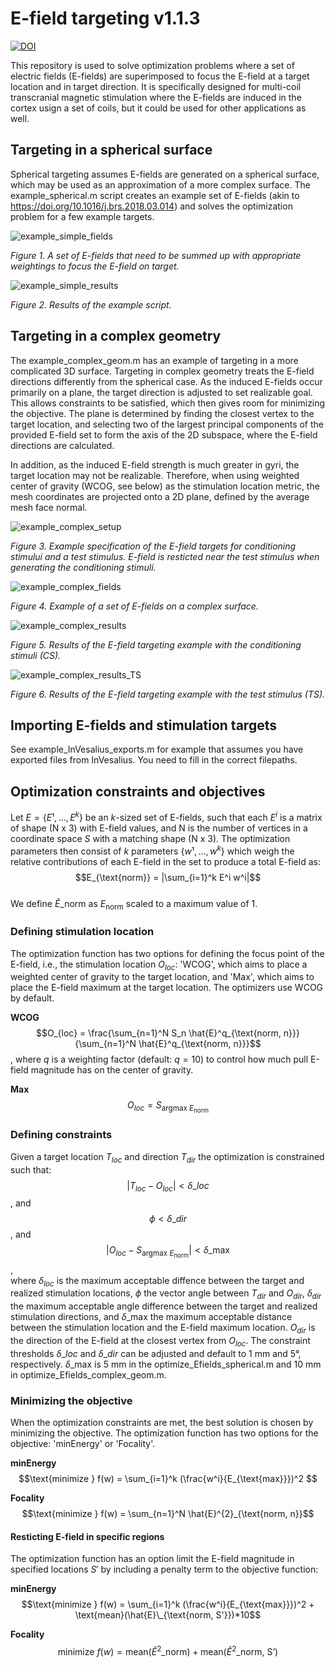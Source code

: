 # E-field targeting v1.1.3

[![DOI](https://zenodo.org/badge/DOI/10.5281/zenodo.16739105.svg)](https://doi.org/10.5281/zenodo.16739105)

This repository is used to solve optimization problems where a set of electric fields (E-fields) are superimposed to focus the E-field at a target location and in target direction. It is specifically designed for multi-coil transcranial magnetic stimulation where the E-fields are induced in the cortex usign a set of coils, but it could be used for other applications as well.

## Targeting in a spherical surface

Spherical targeting assumes E-fields are generated on a spherical surface, which may be used as an approximation of a more complex surface. The example_spherical.m script creates an example set of E-fields (akin to https://doi.org/10.1016/j.brs.2018.03.014) and solves the optimization problem for a few example targets.

![example_simple_fields](https://github.com/user-attachments/assets/2c97a65e-d50d-4ccf-886b-fcc55d2ae944)

*Figure 1. A set of E-fields that need to be summed up with appropriate weightings to focus the E-field on target.*

![example_simple_results](https://github.com/user-attachments/assets/5d3f9756-3cf0-426e-bc01-45a69d0bdfcb)

*Figure 2. Results of the example script.*

## Targeting in a complex geometry

The example_complex_geom.m has an example of targeting in a more complicated 3D surface. Targeting in complex geometry treats the E-field directions differently from the spherical case. As the induced E-fields occur primarily on a plane, the target direction is adjusted to set realizable goal. This allows constraints to be satisfied, which then gives room for minimizing the objective. The plane is determined by finding the closest vertex to the target location, and selecting two of the largest principal components of the provided E-field set to form the axis of the 2D subspace, where the E-field directions are calculated.

In addition, as the induced E-field strength is much greater in gyri, the target location may not be realizable. Therefore, when using weighted center of gravity (WCOG, see below) as the stimulation location metric, the mesh coordinates are projected onto a 2D plane, defined by the average mesh face normal.

![example_complex_setup](https://github.com/user-attachments/assets/a3df5151-2caf-4e45-8708-d3715d3761c2)

*Figure 3. Example specification of the E-field targets for conditioning stimului and a test stimulus. E-field is resticted near the test stimulus when generating the conditioning stimuli.*

![example_complex_fields](https://github.com/user-attachments/assets/72ce6f34-fd1a-4c02-a5d6-a49763d6b119)

*Figure 4. Example of a set of E-fields on a complex surface.*

![example_complex_results](https://github.com/user-attachments/assets/ba64f615-e41b-4563-8fe0-55c06bcdbc04)

*Figure 5. Results of the E-field targeting example with the conditioning stimuli (CS).*

![example_complex_results_TS](https://github.com/user-attachments/assets/7c8573d2-c458-4a57-9031-46064f522049)

*Figure 6. Results of the E-field targeting example with the test stimulus (TS).*

## Importing E-fields and stimulation targets

See example_InVesalius_exports.m for example that assumes you have exported files from InVesalius. You need to fill in the correct filepaths.

## Optimization constraints and objectives

Let $E = \{E¹,...,E^k\}$ be an $k$-sized set of E-fields, such that each $E^i$ is a matrix of shape (N x 3) with E-field values, and N is the number of vertices in a coordinate space $S$ with a matching shape (N x 3). The optimization parameters then consist of $k$ parameters $\{w¹,...,w^k\}$ which weigh the relative contributions of each E-field in the set to produce a total E-field as:\
$$E_{\text{norm}} = |\sum_{i=1}^k E^i w^i|$$\
We define $\hat{E}\_{\text{norm}}$ as $E_{\text{norm}}$ scaled to a maximum value of 1.

### Defining stimulation location
The optimization function has two options for defining the focus point of the E-field, i.e., the stimulation location $O_{loc}$: 'WCOG', which aims to place a weighted center of gravity to the target location, and 'Max', which aims to place the E-field maximum at the target location. The optimizers use WCOG by default.

**WCOG**\
$$O_{loc} = \frac{\sum_{n=1}^N S_n \hat{E}^q_{\text{norm, n}}}{\sum_{n=1}^N \hat{E}^q_{\text{norm, n}}}$$, where $q$ is a weighting factor (default: $q = 10$) to control how much pull E-field magnitude has on the center of gravity. 

**Max**\
$$O_{loc} = S_{\text{argmax } E_{\text{norm}}}$$

### Defining constraints
Given a target location $T_{loc}$ and direction $T_{dir}$ the optimization is constrained such that:\
$$|T_{loc} - O_{loc}| < \delta\_{loc}$$, and\
$$\phi < \delta\_{dir}$$, and\
$$|O_{loc} - S_{\text{argmax } E_{\text{norm}}}| < \delta\_{\text{max}}$$,\
where $\delta_{loc}$ is the maximum acceptable diffence between the target and realized stimulation locations, $\phi$ the vector angle between $T_{dir}$ and $O_{dir}$, $\delta_{dir}$ the maximum acceptable angle difference between the target and realized stimulation directions, and $\delta\_{\text{max}}$ the maximum acceptable distance between the stimulation location and the E-field maximum location. $O_{dir}$ is the direction of the E-field at the closest vertex from $O_{loc}$. The constraint thresholds $\delta\_{loc}$ and $\delta\_{dir}$ can be adjusted and default to 1 mm and 5°, respectively. $\delta\_{\text{max}}$ is 5 mm in the optimize_Efields_spherical.m and 10 mm in optimize_Efields_complex_geom.m.

### Minimizing the objective
When the optimization constraints are met, the best solution is chosen by minimizing the objective. The optimization function has two options for the objective: 'minEnergy' or 'Focality'.

**minEnergy**\
$$\text{minimize } f(w) =  \sum_{i=1}^k (\frac{w^i}{E_{\text{max}}})^2 $$

**Focality**\
$$\text{minimize } f(w) = \sum_{n=1}^N \hat{E}^{2}_{\text{norm, n}}$$

#### Resticting E-field in specific regions
The optimization function has an option limit the E-field magnitude in specified locations $S'$ by including a penalty term to the objective function:

**minEnergy**\
$$\text{minimize } f(w) =  \sum_{i=1}^k (\frac{w^i}{E_{\text{max}}})^2 + \text{mean}(\hat{E}\_{\text{norm, S'}})*10$$

**Focality**\
$$\text{minimize } f(w) = \text{mean}(\hat{E}^{2}\_{\text{norm}}) + \text{mean}(\hat{E}^{2}\_{\text{norm, S'}})$$
